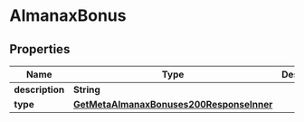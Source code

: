 

# AlmanaxBonus


## Properties

| Name | Type | Description | Notes |
|------------ | ------------- | ------------- | -------------|
|**description** | **String** |  |  [optional] |
|**type** | [**GetMetaAlmanaxBonuses200ResponseInner**](GetMetaAlmanaxBonuses200ResponseInner.md) |  |  [optional] |



